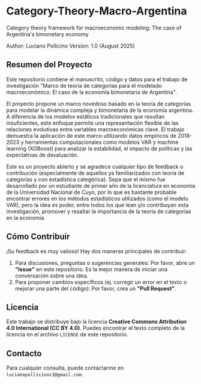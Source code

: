 # Category-Theory-Macro-Argentina
Category theory framework for macroeconomic modeling: The case of Argentina's bimonetary economy

Author: Luciano Pollicino
Version: 1.0 (August 2025)

## Resumen del Proyecto
Este repositorio contiene el manuscrito, código y datos para el trabajo de investigación "Marco de teoría de categorías para el modelado macroeconómico: El caso de la economía bimonetaria de Argentina".

El proyecto propone un marco novedoso basado en la teoría de categorías para modelar la dinámica compleja y bimonetaria de la economía argentina. A diferencia de los modelos estáticos tradicionales que resultan insuficientes, este enfoque permite una representación flexible de las relaciones evolutivas entre variables macroeconómicas clave. El trabajo demuestra la aplicación de este marco utilizando datos empíricos de 2018-2023 y herramientas computacionales como modelos VAR y machine learning (XGBoost) para analizar la estabilidad, el impacto de políticas y las expectativas de devaluación.

Este es un proyecto abierto y se agradece cualquier tipo de feedback o contribución (especialmente de aquellos ya familiarizados con teoría de categorías y con estadística categórica). Sepa que el mismo fue desarrollado por un estudiante de primer año de la licenciatura en economía de la Universidad Nacional de Cuyo, por lo que es bastante probable encontrar errores en los métodos estadísticos utilizados (como el modelo VAR), pero la idea es poder, entre todos los que lean y/o contribuyan esta investigación, promover y resaltar la importancia de la teoría de categorías en la economía.

## Cómo Contribuir

¡Su feedback es muy valioso! Hay dos maneras principales de contribuir:
1. Para discusiones, preguntas o sugerencias generales: Por favor, abre un **"Issue"** en este repositorio. Es la mejor manera de iniciar una conversación sobre una idea.
2. Para proponer cambios específicos (ej. corregir un error en el texto o mejorar una parte del código): Por favor, crea un **"Pull Request"**.

## Licencia

Este trabajo se distribuye bajo la licencia **Creative Commons Attribution 4.0 International (CC BY 4.0)**. Puedes encontrar el texto completo de la licencia en el archivo `LICENSE` de este repositorio.

## Contacto

Para cualquier consulta, puede contactarme en `lucianopollicinoc3@gmail.com`.
